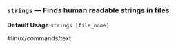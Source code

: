 ### `strings` — Finds human readable strings in files

**Default Usage**
	`strings [file_name]` 

#linux/commands/text 